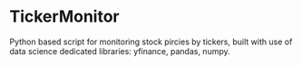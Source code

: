 # TickerMonitor
Python based script for monitoring stock pircies by tickers, built with use of data science dedicated libraries: yfinance, pandas, numpy.
